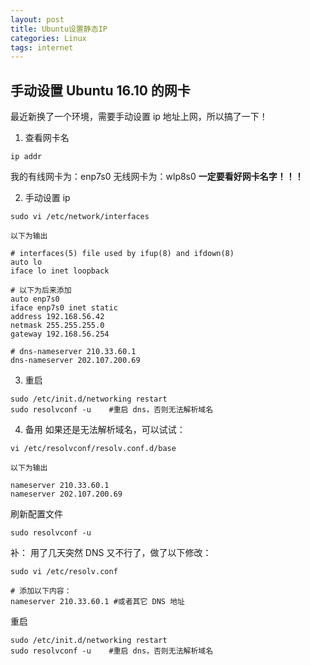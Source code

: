 ```yaml
---
layout: post
title: Ubuntu设置静态IP
categories: Linux
tags: internet
---
```


## 手动设置 Ubuntu 16.10 的网卡

最近新换了一个环境，需要手动设置 ip 地址上网，所以搞了一下！

1. 查看网卡名

```
ip addr
```
我的有线网卡为：enp7s0
无线网卡为：wlp8s0
**一定要看好网卡名字！！！**

2. 手动设置 ip
```
sudo vi /etc/network/interfaces

以下为输出

# interfaces(5) file used by ifup(8) and ifdown(8)
auto lo
iface lo inet loopback

# 以下为后来添加
auto enp7s0
iface enp7s0 inet static
address 192.168.56.42
netmask 255.255.255.0
gateway 192.168.56.254

# dns-nameserver 210.33.60.1
dns-nameserver 202.107.200.69
```

3. 重启
```
sudo /etc/init.d/networking restart
sudo resolvconf -u    #重启 dns，否则无法解析域名
```

4. 备用
如果还是无法解析域名，可以试试：
```
vi /etc/resolvconf/resolv.conf.d/base

以下为输出

nameserver 210.33.60.1
nameserver 202.107.200.69

```
刷新配置文件
```
sudo resolvconf -u
```

补：
用了几天突然 DNS 又不行了，做了以下修改：
```
sudo vi /etc/resolv.conf

# 添加以下内容：
nameserver 210.33.60.1 #或者其它 DNS 地址
```
重启
```
sudo /etc/init.d/networking restart
sudo resolvconf -u    #重启 dns，否则无法解析域名
```
